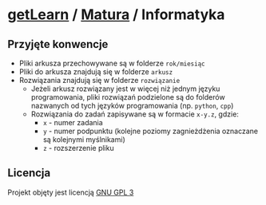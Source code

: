 # [getLearn][root] / [Matura](../) / Informatyka

## Przyjęte konwencje
- Pliki arkusza przechowywane są w folderze `rok/miesiąc`
- Pliki do arkusza znajdują się w folderze `arkusz`
- Rozwiązania znajdują się w folderze `rozwiązanie`
  - Jeżeli arkusz rozwiązany jest w więcej niż jednym języku programowania, pliki rozwiązań podzielone są do folderów nazwanych od tych języków programowania (np. `python`, `cpp`)
  - Rozwiązania do zadań zapisywane są w formacie `x-y.z`, gdzie:
    - `x` - numer zadania
    - `y` - numer podpunktu (kolejne poziomy zagnieżdżenia oznaczane są kolejnymi myślnikami)
    - `z` - rozszerzenie pliku

## Licencja <!-- omit in toc -->
Projekt objęty jest licencją [GNU GPL 3][license]

[root]: https://github.com/Pixel48/getLearn
[license]: https://github.com/Pixel48/getLearn/blob/master/LICENSE
[contributing]: https://github.com/Pixel48/getLearn/blob/master/docs/CONTRIBUTING.md
